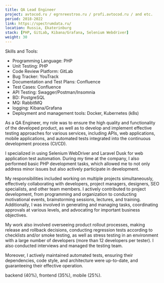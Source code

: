 ```yaml
---
title: QA Lead Engineer
project: avtocod.ru / egrnreestroo.ru / profi.avtocod.ru / and etc.
period: 2018-2022
link: https://spectrumdata.ru/
location: Russia, Ekaterinburg
stack: [PHP, GitLab, Kibana/Grafana, Selenium Webdriver]
weight: 30
---
```


Skills and Tools:

- Programming Language: PHP
- Unit Testing: PHP
- Code Review Platform: GitLab
- Bug Tracker: YouTrack
- Documentation and Test Plans: Confluence
- Test Cases: Confluence
- API Testing: Swagger/Postman/Insomnia
- BD: PostgreSQL
- MQ: RabbitMQ
- logging: Kibana/Grafana
- Deployment and management tools: Docker, Kubernetes (k8s)

As a QA Engineer, my role was to ensure the high quality and functionality of the developed product, as well as to develop and implement effective testing approaches for various services, including APIs, web applications, mobile applications, and automated tests integrated into the continuous development process (CI/CD).

I specialized in using Selenium WebDriver and Laravel Dusk for web application test automation. During my time at the company, I also performed basic PHP development tasks, which allowed me to not only address minor issues but also actively participate in development.

My responsibilities included working on multiple projects simultaneously, effectively collaborating with developers, project managers, designers, SEO specialists, and other team members. I actively contributed to project development, from programming and organization to conducting motivational events, brainstorming sessions, lectures, and training. Additionally, I was involved in generating and managing tasks, coordinating approvals at various levels, and advocating for important business objectives.

My work also involved overseeing product rollout processes, making release and rollback decisions, conducting regression tests according to checklists and/or smoke testing, as well as stress testing in an environment with a large number of developers (more than 12 developers per tester). I also conducted interviews and managed the testing team.

Moreover, I actively maintained automated tests, ensuring their dependencies, code style, and architecture were up-to-date, and guaranteeing their effective operation.

backend (40%), frontend (35%), mobile (25%).